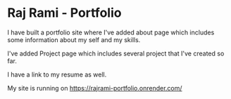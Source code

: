 # Raj Rami - Portfolio
<p> I have built a portfolio site where I've added about page which includes some information about my self and my skills.</p>
<p> I've added Project page which includes several project that I've created so far.</p>
<p> I have a link to my resume as well.</p>
<p>My site is running on <a href="https://rajrami-portfolio.onrender.com/" target=_blank>https://rajrami-portfolio.onrender.com/</a></p>

